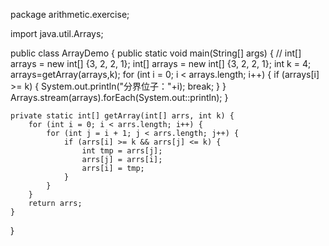 package arithmetic.exercise;

import java.util.Arrays;

public class ArrayDemo {
    public static void main(String[] args) {
       // int[] arrays = new int[] {3, 2, 2, 1};
        int[] arrays = new int[] {3, 2, 2, 1};
        int k = 4;
        arrays=getArray(arrays,k);
        for (int i = 0; i < arrays.length; i++) {
            if (arrays[i] >= k) {
                System.out.println("分界位子："+i);
                break;
            }
        }
        Arrays.stream(arrays).forEach(System.out::println);
    }

    private static int[] getArray(int[] arrs, int k) {
        for (int i = 0; i < arrs.length; i++) {
            for (int j = i + 1; j < arrs.length; j++) {
                if (arrs[i] >= k && arrs[j] <= k) {
                    int tmp = arrs[j];
                    arrs[j] = arrs[i];
                    arrs[i] = tmp;
                }
            }
        }
        return arrs;
    }

}
